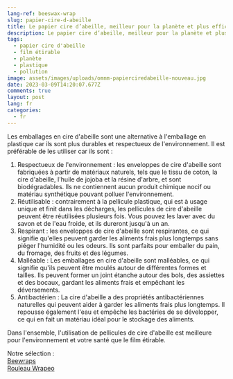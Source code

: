 ```yaml
---
lang-ref: beeswax-wrap
slug: papier-cire-d-abeille
title: Le papier cire d’abeille, meilleur pour la planète et plus efficace !
description: Le papier cire d’abeille, meilleur pour la planète et plus efficace !
tags:
  - papier cire d'abeille
  - film étirable
  - planète
  - plastique
  - pollution
image: assets/images/uploads/omnm-papierciredabeille-nouveau.jpg
date: 2023-03-09T14:20:07.677Z
comments: true
layout: post
lang: fr
categories:
  - fr
---
```

Les emballages en cire d'abeille sont une alternative  à l'emballage en plastique car ils sont plus durables et respectueux de l'environnement. Il est préférable de les utiliser car ils sont : 

1. Respectueux de l'environnement : les enveloppes de cire d'abeille sont fabriquées à partir de matériaux naturels, tels que le tissu de coton, la cire d'abeille, l'huile de jojoba et la résine d'arbre, et sont biodégradables. Ils ne contiennent aucun produit chimique nocif ou matériau synthétique pouvant polluer l'environnement.
2. Réutilisable : contrairement à la pellicule plastique, qui est à usage unique et finit dans les décharges, les pellicules de cire d'abeille peuvent être réutilisées plusieurs fois. Vous pouvez les laver avec du savon et de l'eau froide, et ils dureront jusqu'à un an.
3. Respirant : les enveloppes de cire d'abeille sont respirantes, ce qui signifie qu'elles peuvent garder les aliments frais plus longtemps sans piéger l'humidité ou les odeurs. Ils sont parfaits pour emballer du pain, du fromage, des fruits et des légumes.
4. Malléable : Les emballages en cire d'abeille sont malléables, ce qui signifie qu'ils peuvent être moulés autour de différentes formes et tailles. Ils peuvent former un joint étanche autour des bols, des assiettes et des bocaux, gardant les aliments frais et empêchant les déversements.
5. Antibactérien : La cire d'abeille a des propriétés antibactériennes naturelles qui peuvent aider à garder les aliments frais plus longtemps. Il repousse également l'eau et empêche les bactéries de se développer, ce qui en fait un matériau idéal pour le stockage des aliments.

Dans l'ensemble, l'utilisation de pellicules de cire d'abeille est meilleure pour l'environnement et votre santé que le film étirable.

N﻿otre sélection : \
[B﻿eewraps](https://lafourche.fr/products/lembeillage-lot-de-3-beewraps-s-m-et-l)\
[Rouleau Wrapeo](https://www.mathon.fr/cat-ustensils/accessoire-de-conservation/Wrapeo-Rouleau-emballage-cire-vegetale-30-cm-x-100-cm-PID630006.aspx)